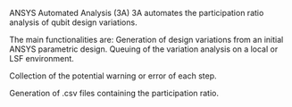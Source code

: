 ANSYS Automated Analysis (3A)
3A automates the participation ratio analysis of qubit design variations.

The main functionalities are:
Generation of design variations from an initial ANSYS parametric design.
Queuing of the variation analysis on a local or LSF environment.

Collection of the potential warning or error of each step.

Generation of .csv files containing the participation ratio.
